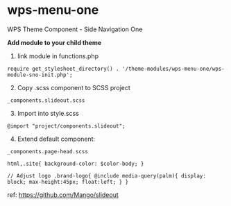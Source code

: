 # wps-menu-one
WPS Theme Component - Side Navigation One


**Add module to your child theme**

1) link module  in functions.php

`require get_stylesheet_directory() . '/theme-modules/wps-menu-one/wps-module-sno-init.php';`


2) Copy .scss component to SCSS project

`_components.slideout.scss`


3) Import into style.scss

`@import "project/components.slideout";`


4) Extend default component:

`_components.page-head.scss`

`html,.site{
    background-color: $color-body;
}`

`// Adjust logo
.brand-logo{
    @include media-query(palm){
    display: block;
    max-height:45px;
    float:left;
    }
}`





ref: https://github.com/Mango/slideout
